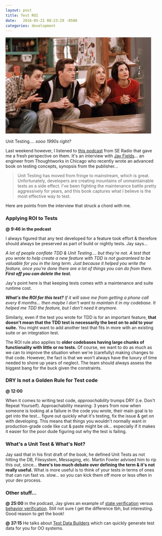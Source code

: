 ```yaml
---
layout: post
title: Test ROI
date:   2016-05-21 08:23:29 -0500
categories: development
---
```


![Friends](/images/friends.jpg)

Unit Testing.... _sooo 1990s right?_

Last weekend however, I listened to [this podcast](http://www.se-radio.net/2016/05/se-radio-episode-256-jay-fields-on-working-effectively-with-unit-tests/) from SE Radio that gave me a fresh perspective on them.  It's an interview with [Jay Fields](http://blog.jayfields.com/)... an engineer from Thoughtworks in Chicago who recently wrote an advanced book on testing concepts, synopsis from the publisher...

> Unit Testing has moved from fringe to mainstream, which is great. Unfortunately, developers are creating mountains of unmaintainable tests as a side effect. I've been fighting the maintenance battle pretty aggressively for years, and this book captures what I believe is the most effective way to test.

Here are points from the interview that struck a chord with me.

### Applying ROI to Tests

**@ 9:46 in the podcast**

I always figured that any test developed for a feature took effort & therefore should always be preserved as part of build or nightly tests.  Jay says...

_A lot of people conflate TDD & Unit Testing.... but they're not.   A test that you wrote to help create a new feature with TDD is not guaranteed to be valuable for you in the long term.  Just because it helped you write the feature, once you're done there are a lot of things you can do from there.  **First off you can delete the test.**_

Jay's point here is that keeping tests comes with a maintenance and suite runtime cost.

_**What's the ROI for this test?** If it will save me from getting a phone call every 6 months... then maybe I don't want to maintain it in my codebase.  It helped me TDD the feature, but I don't need it anymore._

Similarly, even if the test you wrote for TDD is for an important feature, **that doesn't mean that the TDD test is necessarily the best on to add to your suite.**  You might want to add another test that fits in more with an existing suite or an integration test.

The ROI rule also applies to **older codebases having large chunks of functionality with little or no tests.**  Of course, we want to do as much as we can to improve the situation when we're (carefully) making changes to that code.  However, the fact is that we won't always have the luxury of time needed to shore up years of neglect.  The team should always assess the biggest bang for the buck given the constraints.

### DRY Is not a Golden Rule for Test code
**@ 12:00**

When it comes to writing test code, _approachability_ trumps DRY (i.e. Don't Repeat Yourself).  Approachability meaning: 3 years from now when someone is looking at a failure in the code you wrote, their main goal is to get into the test... figure out quickly what it's testing, fix the issue & get on with developing.  This means that things you wouldn't normally want in production-grade code like cut & paste might be ok... especially if it makes it easier for the poor dude figuring out why the test is failing.

### What's a Unit Test & What's Not?

Jay said that in his first draft of the book, he defined Unit Tests as not hitting the DB, Filesystem, Messaging, etc. Martin Fowler advised him to rip this out, since... **there's too much debate over defining the term & it's not really useful.**  What is more useful is to think of your tests in terms of ones that can run fast vs. slow... so you can kick them off more or less often in your dev process.


### Other stuff...

**@ 25:00** in the podcast, Jay gives an example of [state verification](http://xunitpatterns.com/State%20Verification.html) versus [behavior verification](http://xunitpatterns.com/Behavior%20Verification.html).  Still not sure I get the difference tbh, but interesting.  Good reason to get the book!

**@ 37:15** He talks about [Test Data Builders](http://www.natpryce.com/articles/000714.html) which can quickly generate test data for you for OO systems.
